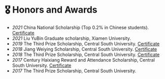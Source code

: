 # 🎖 Honors and Awards
- *2021* China National Scholarship (Top 0.2% in Chinese students). [Certificate](https://drive.google.com/file/d/1kqxGSojIxLLWrJYBdyEIA80-l-i0UgZf/view?usp=sharing)
- *2021*  Liu YuBin Graduate scholarship, Xiamen University. 
- *2019* The Third Prize Scholarship, Central South University. [Certificate](https://drive.google.com/file/d/1Ns4xP9cBLYg0IPLGyh9T-fDv3q8gPnVA/view?usp=sharing)
- *2018* Jiang Weiying Scholarship,  Central South University. [Certificate](https://drive.google.com/file/d/1EXF38Oh8dXJtSLqd5d0T7Fb1AFACCf3T/view?usp=sharing)
- *2018* The Third Prize Scholarship, Central South University. [Certificate](https://drive.google.com/file/d/130Jj8P25RdNmdUwyGWpam0MBuPZmQ3XW/view?usp=sharing)
- *2017* Century Haixiang Reward and Attendance Scholarship, Central South University. [Certificate](https://drive.google.com/file/d/1P8ynbpBdIutNSAjuxotkIMmKdr3OqcOS/view?usp=sharing)
- *2017* The Third Prize Scholarship, Central South University.
